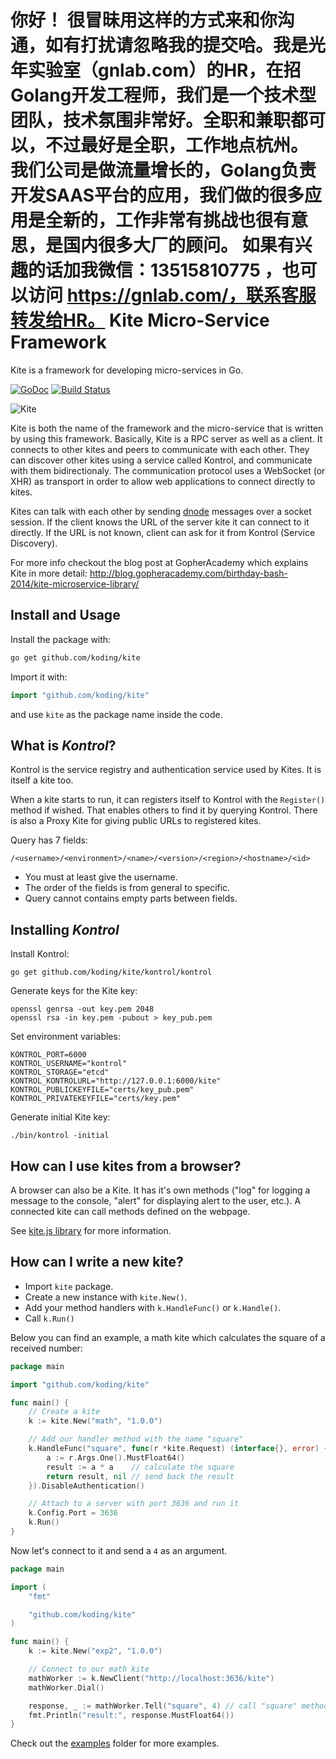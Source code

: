 你好！
很冒昧用这样的方式来和你沟通，如有打扰请忽略我的提交哈。我是光年实验室（gnlab.com）的HR，在招Golang开发工程师，我们是一个技术型团队，技术氛围非常好。全职和兼职都可以，不过最好是全职，工作地点杭州。
我们公司是做流量增长的，Golang负责开发SAAS平台的应用，我们做的很多应用是全新的，工作非常有挑战也很有意思，是国内很多大厂的顾问。
如果有兴趣的话加我微信：13515810775  ，也可以访问 https://gnlab.com/，联系客服转发给HR。
Kite Micro-Service Framework
============================

Kite is a framework for developing micro-services in Go.

[![GoDoc](http://img.shields.io/badge/go-documentation-brightgreen.svg?style=flat-square)](https://godoc.org/github.com/koding/kite)
[![Build Status](http://img.shields.io/travis/koding/kite/master.svg?style=flat-square)](https://travis-ci.org/koding/kite)

![Kite](http://i.imgur.com/iNcltPN.png)


Kite is both the name of the framework and the micro-service that is written by
using this framework.  Basically, Kite is a RPC server as well as a client. It
connects to other kites and peers to communicate with each other. They can
discover other kites using a service called Kontrol, and communicate with them 
bidirectionaly. The communication protocol uses a WebSocket (or XHR) as transport 
in order to allow web applications to connect directly to kites.

Kites can talk with each other by sending
[dnode](https://github.com/substack/dnode-protocol/blob/master/doc/protocol.markdown)
messages over a socket session.  If the client knows the URL of the server kite it
can connect to it directly.  If the URL is not known, client can ask for it
from Kontrol (Service Discovery).

For more info checkout the blog post at GopherAcademy which explains Kite in more detail: http://blog.gopheracademy.com/birthday-bash-2014/kite-microservice-library/

Install and Usage
-----------------

Install the package with:

```bash
go get github.com/koding/kite
```

Import it with:

```go
import "github.com/koding/kite"
```

and use `kite` as the package name inside the code.

What is *Kontrol*?
------------------

Kontrol is the service registry and authentication service used by Kites.  It
is itself a kite too.

When a kite starts to run, it can registers itself to Kontrol with the
`Register()` method if wished.  That enables others to find it by querying
Kontrol. There is also a Proxy Kite for giving public URLs to registered
kites.

Query has 7 fields:

    /<username>/<environment>/<name>/<version>/<region>/<hostname>/<id>

* You must at least give the username.
* The order of the fields is from general to specific.
* Query cannot contains empty parts between fields.

Installing *Kontrol*
------------------

Install Kontrol:

```
go get github.com/koding/kite/kontrol/kontrol
```

Generate keys for the Kite key:

```
openssl genrsa -out key.pem 2048
openssl rsa -in key.pem -pubout > key_pub.pem
```

Set environment variables:

```
KONTROL_PORT=6000
KONTROL_USERNAME="kontrol"
KONTROL_STORAGE="etcd"
KONTROL_KONTROLURL="http://127.0.0.1:6000/kite"
KONTROL_PUBLICKEYFILE="certs/key_pub.pem"
KONTROL_PRIVATEKEYFILE="certs/key.pem"
```

Generate initial Kite key:

```
./bin/kontrol -initial
```

How can I use kites from a browser?
---------------------------------

A browser can also be a Kite. It has it's own methods ("log" for logging a
message to the console, "alert" for displaying alert to the user, etc.). A
connected kite can call methods defined on the webpage.

See [kite.js library](https://github.com/koding/kite.js) for more information.

How can I write a new kite?
---------------------------

* Import `kite` package.
* Create a new instance with `kite.New()`.
* Add your method handlers with `k.HandleFunc()` or `k.Handle()`.
* Call `k.Run()`

Below you can find an example, a math kite which calculates the square of a
received number:

```go
package main

import "github.com/koding/kite"

func main() {
	// Create a kite
	k := kite.New("math", "1.0.0")

	// Add our handler method with the name "square"
	k.HandleFunc("square", func(r *kite.Request) (interface{}, error) {
		a := r.Args.One().MustFloat64()
		result := a * a    // calculate the square
		return result, nil // send back the result
	}).DisableAuthentication()

	// Attach to a server with port 3636 and run it
	k.Config.Port = 3636
	k.Run()
}
```

Now let's connect to it and send a `4` as an argument.

```go
package main

import (
	"fmt"

	"github.com/koding/kite"
)

func main() {
	k := kite.New("exp2", "1.0.0")

	// Connect to our math kite
	mathWorker := k.NewClient("http://localhost:3636/kite")
	mathWorker.Dial()

	response, _ := mathWorker.Tell("square", 4) // call "square" method with argument 4
	fmt.Println("result:", response.MustFloat64())
}
```

Check out the [examples](https://github.com/koding/kite/tree/master/examples)
folder for more examples.
